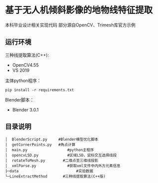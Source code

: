 # 基于无人机倾斜影像的地物线特征提取
本科毕业设计相关实现代码
部分源自OpenCV、Trimesh库官方示例

## 运行环境
三种线提取算法(C++):
- OpenCV4.55
- VS 2019

主体python程序：
```
pip install -r requirements.txt
```

Blender脚本：
- Blender 3.0.1


## 目录说明
```
│  BlenderScript.py   	#Blender模型优化脚本
│  getCornerPoints.py 	#角点计算
│  main.py 			       	#python主程序
│  opencvLSD.py 	     	#区域LSD，鼠标交互选择线段
│  rotateToMesh.py 		  #二维点至三维线投影
│  xmlParse.py 			    #获取xml文件中内外方元素信息
├─data					        #实验数据
└─LineExtractMethod 	  #三种线提取算法(C++版)
```
